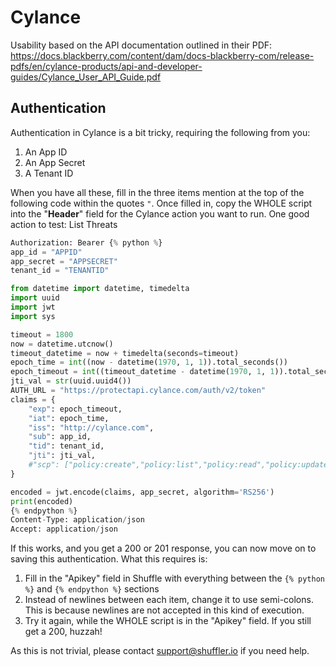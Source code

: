 # Cylance 
Usability based on the API documentation outlined in their PDF: https://docs.blackberry.com/content/dam/docs-blackberry-com/release-pdfs/en/cylance-products/api-and-developer-guides/Cylance_User_API_Guide.pdf

## Authentication
Authentication in Cylance is a bit tricky, requiring the following from you:

1. An App ID
2. An App Secret
3. A Tenant ID

When you have all these, fill in the three items mention at the top of the following code within the quotes `"`. Once filled in, copy the WHOLE script into the "**Header**" field for the Cylance action you want to run.
One good action to test: List Threats

```python
Authorization: Bearer {% python %}
app_id = "APPID"
app_secret = "APPSECRET"
tenant_id = "TENANTID"

from datetime import datetime, timedelta
import uuid
import jwt
import sys

timeout = 1800
now = datetime.utcnow()
timeout_datetime = now + timedelta(seconds=timeout)
epoch_time = int((now - datetime(1970, 1, 1)).total_seconds())
epoch_timeout = int((timeout_datetime - datetime(1970, 1, 1)).total_seconds())
jti_val = str(uuid.uuid4())
AUTH_URL = "https://protectapi.cylance.com/auth/v2/token"
claims = {
    "exp": epoch_timeout,
    "iat": epoch_time,
    "iss": "http://cylance.com",
    "sub": app_id,
    "tid": tenant_id,
    "jti": jti_val,
    #"scp": ["policy:create","policy:list","policy:read","policy:update"]
}

encoded = jwt.encode(claims, app_secret, algorithm='RS256')
print(encoded)
{% endpython %}
Content-Type: application/json
Accept: application/json
```

If this works, and you get a 200 or 201 response, you can now move on to saving this authentication. What this requires is:

1. Fill in the "Apikey" field in Shuffle with everything between the `{% python %}` and `{% endpython %}` sections
2. Instead of newlines between each item, change it to use semi-colons. This is because newlines are not accepted in this kind of execution.
3. Try it again, while the WHOLE script is in the "Apikey" field. If you still get a 200, huzzah!

As this is not trivial, please contact support@shuffler.io if you need help.
